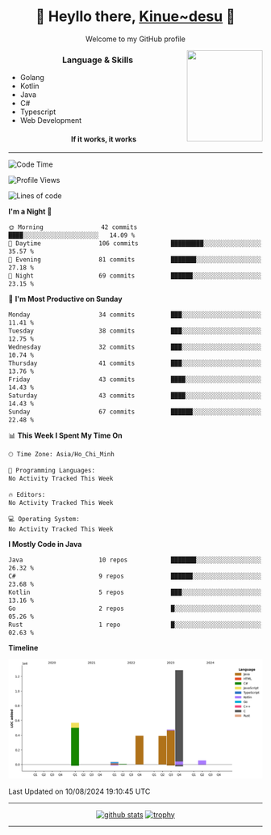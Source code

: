 <h1 align="center"> 🌸 Heyllo there, <a href="https://github.com/Kinue72">Kinue~desu</a> 🌸 </h1>
<p align="center"> Welcome to my GitHub profile </p>
<img align="right" src="https://i.imgur.com/yjwWPiL.png" width="150" height="180">

<h3 align="center"> Language & Skills </h3>

- Golang
- Kotlin
- Java
- C#
- Typescript
- Web Development
  <h4 align="center">If it works, it works</h4>
<hr>

<!--START_SECTION:waka-->
![Code Time](http://img.shields.io/badge/Code%20Time-16%20hrs%2021%20mins-blue)

![Profile Views](http://img.shields.io/badge/Profile%20Views-0-blue)

![Lines of code](https://img.shields.io/badge/From%20Hello%20World%20I%27ve%20Written-3.2%20million%20lines%20of%20code-blue)

**I'm a Night 🦉** 

```text
🌞 Morning                42 commits          ████░░░░░░░░░░░░░░░░░░░░░   14.09 % 
🌆 Daytime                106 commits         █████████░░░░░░░░░░░░░░░░   35.57 % 
🌃 Evening                81 commits          ███████░░░░░░░░░░░░░░░░░░   27.18 % 
🌙 Night                  69 commits          ██████░░░░░░░░░░░░░░░░░░░   23.15 % 
```
📅 **I'm Most Productive on Sunday** 

```text
Monday                   34 commits          ███░░░░░░░░░░░░░░░░░░░░░░   11.41 % 
Tuesday                  38 commits          ███░░░░░░░░░░░░░░░░░░░░░░   12.75 % 
Wednesday                32 commits          ███░░░░░░░░░░░░░░░░░░░░░░   10.74 % 
Thursday                 41 commits          ███░░░░░░░░░░░░░░░░░░░░░░   13.76 % 
Friday                   43 commits          ████░░░░░░░░░░░░░░░░░░░░░   14.43 % 
Saturday                 43 commits          ████░░░░░░░░░░░░░░░░░░░░░   14.43 % 
Sunday                   67 commits          ██████░░░░░░░░░░░░░░░░░░░   22.48 % 
```


📊 **This Week I Spent My Time On** 

```text
🕑︎ Time Zone: Asia/Ho_Chi_Minh

💬 Programming Languages: 
No Activity Tracked This Week

🔥 Editors: 
No Activity Tracked This Week

💻 Operating System: 
No Activity Tracked This Week
```

**I Mostly Code in Java** 

```text
Java                     10 repos            ███████░░░░░░░░░░░░░░░░░░   26.32 % 
C#                       9 repos             ██████░░░░░░░░░░░░░░░░░░░   23.68 % 
Kotlin                   5 repos             ███░░░░░░░░░░░░░░░░░░░░░░   13.16 % 
Go                       2 repos             █░░░░░░░░░░░░░░░░░░░░░░░░   05.26 % 
Rust                     1 repo              █░░░░░░░░░░░░░░░░░░░░░░░░   02.63 % 
```



**Timeline**

![Lines of Code chart](https://raw.githubusercontent.com/Kinue72/Kinue72/main/assets/bar_graph.png)


 Last Updated on 10/08/2024 19:10:45 UTC
<!--END_SECTION:waka-->

<hr>

<p align="center">
  <a href="https://github.com/anuraghazra/github-readme-stats"><img src="https://github-readme-stats.vercel.app/api?username=Kinue72&show_icons=true&include_all_commits=true&theme=nord" alt="github stats"></a>
  <a href="https://github.com/ryo-ma/github-profile-trophy"><img src="https://github-profile-trophy.vercel.app/?username=Kinue72&theme=nord" alt="trophy"></a>
</p>

<hr>
